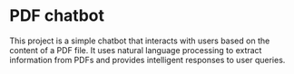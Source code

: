 # PDF chatbot
This project is a simple chatbot that interacts with users based on the content of a PDF file. It uses natural language processing to extract information from PDFs and provides intelligent responses to user queries.
